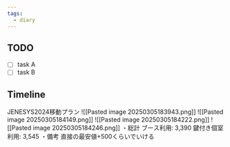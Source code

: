 ```yaml
---
tags:
  - diary
---
```

>
## TODO

- [ ] task A
- [ ] task B

## Timeline
JENESYS2024移動プラン
![[Pasted image 20250305183943.png]]
![[Pasted image 20250305184149.png]]
![[Pasted image 20250305184222.png]]
![[Pasted image 20250305184246.png]]
・総計
ブース利用: 3,390
鍵付き個室利用: 3,545
・備考
直接の最安値+500くらいでいける